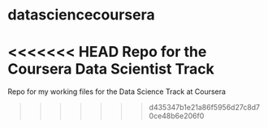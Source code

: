 # datasciencecoursera
<<<<<<< HEAD
Repo for the Coursera Data Scientist Track
=======
Repo for my working files for the Data Science Track at Coursera
>>>>>>> d435347b1e21a86f5956d27c8d70ce48b6e206f0
